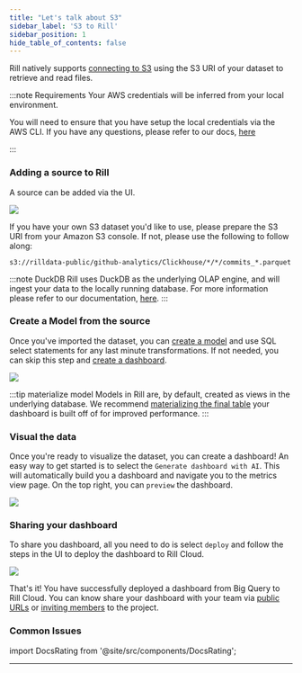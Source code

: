 ```yaml
---
title: "Let's talk about S3"
sidebar_label: 'S3 to Rill'
sidebar_position: 1
hide_table_of_contents: false
---
```

Rill natively supports [connecting to S3](https://docs.rilldata.com/reference/connectors/s3) using the S3 URI of your dataset to retrieve and read files.

:::note Requirements
Your AWS credentials will be inferred from your local environment. 

You will need to ensure that you have setup the local credentials via the AWS CLI. If you have any questions, please refer to our docs, [here](https://docs.rilldata.com/reference/connectors/s3#local-credentials)

:::

### Adding a source to Rill

A source can be added via the UI. 

<img src = '/img/guides/Adding-Data.gif' class='rounded-gif' />
<br />


If you have your own S3 dataset you'd like to use, please prepare the S3 URI from your Amazon S3 console. If not, please use the following to follow along:
```
s3://rilldata-public/github-analytics/Clickhouse/*/*/commits_*.parquet
``` 
:::note DuckDB
Rill uses DuckDB as the underlying OLAP engine, and will ingest your data to the locally running database. For more information please refer to our documentation, [here](https://docs.rilldata.com/build/olap/).
:::

### Create a Model from the source
Once you've imported the dataset, you can [create a model](https://docs.rilldata.com/build/models/) and use SQL select statements for any last minute transformations. If not needed, you can skip this step and [create a dashboard](#visual-the-data).

<img src = '/img/guides/Add-Model.gif' class='rounded-gif' />
<br />

:::tip materialize model
Models in Rill are, by default, created as views in the underlying database. We recommend [materializing the final table](https://docs.rilldata.com/reference/project-files/models#model-materialization) your dashboard is built off of for improved performance. 
:::

### Visual the data 
Once you're ready to visualize the dataset, you can create a dashboard! An easy way to get started is to select the `Generate dashboard with AI`. This will automatically build you a dashboard and navigate you to the metrics view page. On the top right, you can `preview` the dashboard.

<img src = '/img/guides/generate-ai-dashboard.gif' class='rounded-gif' />
<br />


### Sharing your dashboard
To share you dashboard, all you need to do is select `deploy` and follow the steps in the UI to deploy the dashboard to Rill Cloud.

<img src = '/img/guides/deploy-ui.gif' class='rounded-gif' />
<br />


That's it! You have successfully deployed a dashboard from Big Query to Rill Cloud. You can know share your dashboard with your team via [public URLs](https://docs.rilldata.com/explore/bookmarks) or [inviting members](https://docs.rilldata.com/manage/user-management) to the project.

### Common Issues


import DocsRating from '@site/src/components/DocsRating';

---
<DocsRating />